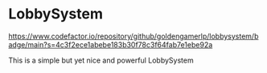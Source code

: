 # LobbySystem

https://www.codefactor.io/repository/github/goldengamerlp/lobbysystem/badge/main?s=4c3f2ece1abebe183b30f78c3f64fab7e1ebe92a

This is a simple but yet nice and powerful LobbySystem
